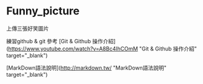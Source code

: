 # Funny_picture
上傳三張好笑圖片

練習github & git
參考 [Git & Github 操作介紹](https://www.youtube.com/watch?v=A8Bc4IhCOmM "Git & Github 操作介紹" target="_blank")

[MarkDown語法說明](http://markdown.tw/ "MarkDown語法說明" target="_blank")
